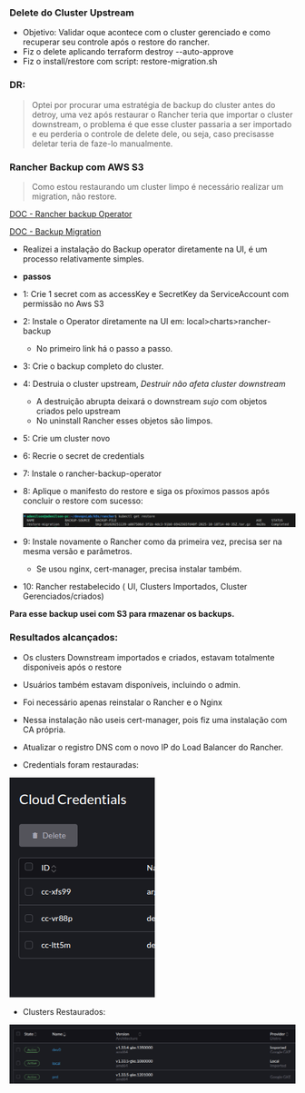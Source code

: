 ### Delete do Cluster Upstream

- Objetivo: Validar oque acontece com o cluster gerenciado e como recuperar seu controle após o restore do rancher.
- Fiz o delete aplicando terraform destroy --auto-approve
- Fiz o install/restore com script: restore-migration.sh

### DR:

> Optei por procurar uma estratégia de backup do cluster antes do detroy, uma vez após restaurar o Rancher teria que importar o cluster downstream, o problema é que esse cluster passaria a ser importado e eu perderia o controle de delete dele, ou seja, caso precisasse deletar teria de faze-lo manualmente.

### Rancher Backup com AWS S3

> Como estou restaurando um cluster limpo é necessário realizar um migration, não restore.

[DOC - Rancher backup Operator](https://ranchermanager.docs.rancher.com/how-to-guides/new-user-guides/backup-restore-and-disaster-recovery)

[DOC - Backup Migration](https://ranchermanager.docs.rancher.com/how-to-guides/new-user-guides/backup-restore-and-disaster-recovery/migrate-rancher-to-new-cluster)

- Realizei a instalação do Backup operator diretamente na UI, é um processo relativamente simples.
- **passos**
- 1: Crie 1 secret com as accessKey e SecretKey da ServiceAccount com permissão no Aws S3
- 2: Instale o Operator diretamente na UI em: local>charts>rancher-backup
  - No primeiro link há o passo a passo.
- 3: Crie o backup completo do cluster.
- 4: Destruia o cluster upstream, _Destruir não afeta cluster downstream_
  - A destruição abrupta deixará o downstream _sujo_ com objetos criados pelo upstream
  - No uninstall Rancher esses objetos são limpos.
- 5: Crie um cluster novo
- 6: Recrie o secret de credentials
- 7: Instale o rancher-backup-operator
- 8: Aplique o manifesto do restore e siga os pŕoximos passos após concluir o restore com sucesso:

  ![Saída do comando kubectl get restore, mostando status do processo de restore](image-2.png)

- 9: Instale novamente o Rancher como da primeira vez, precisa ser na mesma versão e parâmetros.
  - Se usou nginx, cert-manager, precisa instalar também.
- 10: Rancher restabelecido ( UI, Clusters Importados, Cluster Gerenciados/criados)

**Para esse backup usei com S3 para rmazenar os backups.**

### Resultados alcançados:

- Os clusters Downstream importados e criados, estavam totalmente disponiveis após o restore
- Usuários também estavam disponíveis, incluindo o admin.
- Foi necessário apenas reinstalar o Rancher e o Nginx
- Nessa instalação não useis cert-manager, pois fiz uma instalação com CA própria.
- Atualizar o registro DNS com o novo IP do Load Balancer do Rancher.

- Credentials foram restauradas:

![Lista credenciais anteriores ao delete recriadas no restore](image.png)

- Clusters Restaurados:

![Lista de cluster gerenciados reconectados após restore](image-1.png)
